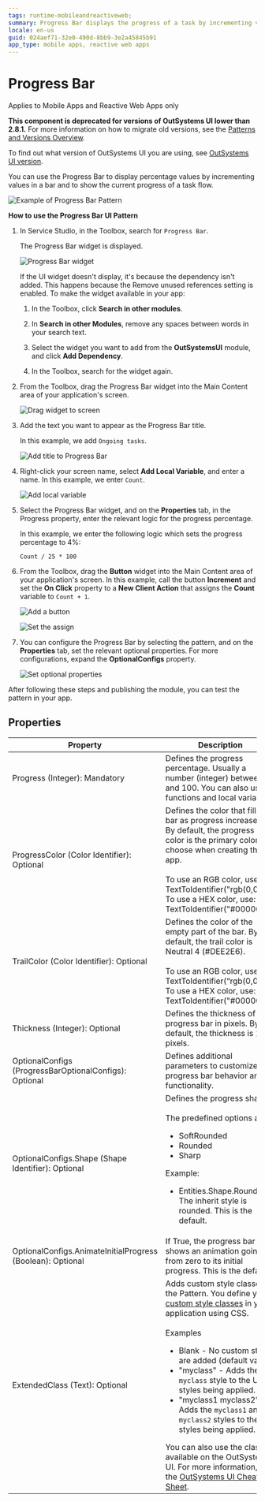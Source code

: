 ```yaml
---
tags: runtime-mobileandreactiveweb;
summary: Progress Bar displays the progress of a task by incrementing values in a bar.
locale: en-us
guid: 024aef71-32e0-490d-8bb9-3e2a45845b91
app_type: mobile apps, reactive web apps
---
```


# Progress Bar

<div class="info" markdown="1">

Applies to Mobile Apps and Reactive Web Apps only

</div>

<div class="info" markdown="1">

**This component is deprecated for versions of OutSystems UI lower than 2.8.1.** For more information on how to migrate old versions, see the [Patterns and Versions Overview](https://outsystemsui.outsystems.com/OutsystemsUiWebsite/MigrationOverview).

To find out what version of OutSystems UI you are using, see [OutSystems UI version](../../intro.md#outsystems-ui-version).

</div>

You can use the Progress Bar to display percentage values by incrementing values in a bar and to show the current progress of a task flow.

![Example of Progress Bar Pattern](<images/progressbar-example-ss.png>)

**How to use the Progress Bar UI Pattern**

1. In Service Studio, in the Toolbox, search for `Progress Bar`.

    The Progress Bar widget is displayed.

    ![Progress Bar widget](<images/progressbar-widget-ss.png>)

    If the UI widget doesn't display, it's because the dependency isn't added. This happens because the Remove unused references setting is enabled. To make the widget available in your app:

    1. In the Toolbox, click **Search in other modules**.

    1. In **Search in other Modules**, remove any spaces between words in your search text.
    
    1. Select the widget you want to add from the **OutSystemsUI** module, and click **Add Dependency**. 
    
    1. In the Toolbox, search for the widget again.

1. From the Toolbox, drag the Progress Bar widget into the Main Content area of your application's screen.

    ![Drag widget to screen](<images/progressbar-dragwidget-ss.png>)

1. Add the text you want to appear as the Progress Bar title. 

    In this example, we add `Ongoing tasks`.

    ![Add title to Progress Bar](<images/progressbar-text-ss.png>)

1. Right-click your screen name, select **Add Local Variable**, and enter a name. In this example, we enter `Count`.

    ![Add local variable](<images/progressbar-var-ss.png>)

1. Select the Progress Bar widget, and on the **Properties** tab, in the Progress property, enter the relevant logic for the progress percentage.

    In this example, we enter the following logic which sets the progress percentage to 4%:

    ``Count / 25 * 100``

1. From the Toolbox, drag the **Button** widget into the Main Content area of your application's screen. In this example, call the button **Increment** and set the **On Click** property to a **New Client Action** that assigns the **Count** variable to ``Count + 1``.

    ![Add a button](<images/progressbar-button-ss.png>)

    ![Set the assign](<images/progressbar-assign-ss.png>)

1. You can configure the Progress Bar by selecting the pattern, and on the **Properties** tab, set the relevant optional properties. For more configurations, expand the **OptionalConfigs** property.

    ![Set optional properties](<images/progressbar-prop-ss.png>)

After following these steps and publishing the module, you can test the pattern in your app.

## Properties

| Property| Description|
|---|---|
|Progress (Integer): Mandatory|Defines the progress percentage. Usually a number (integer) between 0 and 100. You can also use functions and local variables.|
|ProgressColor (Color Identifier): Optional|Defines the color that fills the bar as progress increases. By default, the progress color is the primary color you choose when creating the app.</br></br>To use an RGB color, use: TextToIdentifier("rgb(0,0,0)")</br>To use a HEX color, use: TextToIdentifier("#000000")|
|TrailColor (Color Identifier): Optional|Defines the color of the empty part of the bar. By default, the trail color is Neutral 4 (#DEE2E6).</br></br>To use an RGB color, use: TextToIdentifier(“rgb(0,0,0)“)</br>To use a HEX color, use: TextToIdentifier("#000000")|
|Thickness (Integer): Optional|Defines the thickness of the progress bar in pixels. By default, the thickness is 12 pixels.|
|OptionalConfigs (ProgressBarOptionalConfigs): Optional| Defines additional parameters to customize the progress bar behavior and functionality.|
|OptionalConfigs.Shape (Shape Identifier): Optional| Defines the progress shape.</br></br>The predefined options are:<ul><li>SoftRounded</li><li>Rounded</li><li>Sharp</li></ul>Example:<ul><li>Entities.Shape.Rounded - The inherit style is rounded. This is the default.</li></ul>|
|OptionalConfigs.AnimateInitialProgress (Boolean): Optional| If True, the progress bar shows an animation going from zero to its initial progress. This is the default.|
|ExtendedClass (Text): Optional| Adds custom style classes to the Pattern. You define your [custom style classes](../../../../../develop/ui/look-feel/css.md) in your application using CSS.</br></br>Examples <ul><li>Blank - No custom styles are added (default value).</li><li>"myclass" - Adds the ``myclass`` style to the UI styles being applied.</li><li>"myclass1 myclass2" - Adds the ``myclass1`` and ``myclass2`` styles to the UI styles being applied.</li></ul>You can also use the classes available on the OutSystems UI. For more information, see the [OutSystems UI Cheat Sheet](https://outsystemsui.outsystems.com/OutSystemsUIWebsite/CheatSheet).|
